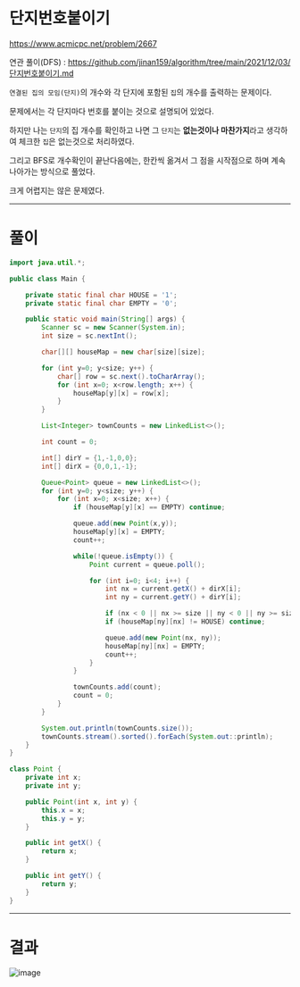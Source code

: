 # 단지번호붙이기
https://www.acmicpc.net/problem/2667

연관 풀이(DFS) : https://github.com/jinan159/algorithm/tree/main/2021/12/03/단지번호붙이기.md

`연결된 집의 모임(단지)`의 개수와 각 단지에 포함된 `집`의 개수를 출력하는 문제이다.

문제에서는 각 단지마다 번호를 붙이는 것으로 설명되어 있었다.

하지만 나는 `단지`의 집 개수를 확인하고 나면 그 `단지`는 **없는것이나 마찬가지**라고 생각하여 체크한 `집`은 없는것으로 처리하였다.

그리고 BFS로 개수확인이 끝난다음에는, 한칸씩 옮겨서 그 점을 시작점으로 하며 계속 나아가는 방식으로 풀었다.

크게 어렵지는 않은 문제였다.

----

# 풀이

```java
import java.util.*;

public class Main {

    private static final char HOUSE = '1';
    private static final char EMPTY = '0';

    public static void main(String[] args) {
        Scanner sc = new Scanner(System.in);
        int size = sc.nextInt();

        char[][] houseMap = new char[size][size];

        for (int y=0; y<size; y++) {
            char[] row = sc.next().toCharArray();
            for (int x=0; x<row.length; x++) {
                houseMap[y][x] = row[x];
            }
        }

        List<Integer> townCounts = new LinkedList<>();

        int count = 0;

        int[] dirY = {1,-1,0,0};
        int[] dirX = {0,0,1,-1};

        Queue<Point> queue = new LinkedList<>();
        for (int y=0; y<size; y++) {
            for (int x=0; x<size; x++) {
                if (houseMap[y][x] == EMPTY) continue;

                queue.add(new Point(x,y));
                houseMap[y][x] = EMPTY;
                count++;

                while(!queue.isEmpty()) {
                    Point current = queue.poll();

                    for (int i=0; i<4; i++) {
                        int nx = current.getX() + dirX[i];
                        int ny = current.getY() + dirY[i];

                        if (nx < 0 || nx >= size || ny < 0 || ny >= size) continue;
                        if (houseMap[ny][nx] != HOUSE) continue;

                        queue.add(new Point(nx, ny));
                        houseMap[ny][nx] = EMPTY;
                        count++;
                    }
                }

                townCounts.add(count);
                count = 0;
            }
        }

        System.out.println(townCounts.size());
        townCounts.stream().sorted().forEach(System.out::println);
    }
}

class Point {
    private int x;
    private int y;

    public Point(int x, int y) {
        this.x = x;
        this.y = y;
    }

    public int getX() {
        return x;
    }

    public int getY() {
        return y;
    }
}
```

----

# 결과

![image](https://user-images.githubusercontent.com/45728407/143204697-7a8264bd-555d-40ad-aba6-f6a9cae5a457.png)
